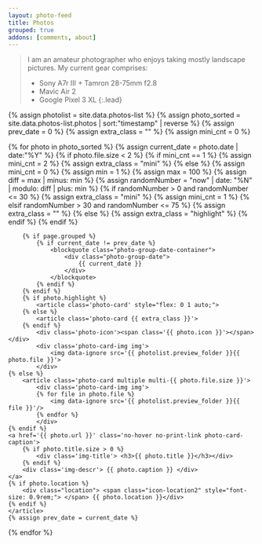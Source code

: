 ```yaml
---
layout: photo-feed
title: Photos
grouped: true
addons: [comments, about]
---
```


> I am an amateur photographer who enjoys taking mostly landscape pictures. My current gear comprises:
> - Sony A7r III + Tamron 28-75mm f2.8
> - Mavic Air 2
> - Google Pixel 3 XL
{:.lead}
<!-- {:.message} -->
    

<div class="photo-feed">
{% assign photolist = site.data.photos-list %}
{% assign photo_sorted = site.data.photos-list.photos | sort:"timestamp" | reverse %}
{% assign prev_date = 0 %}
{% assign extra_class = "" %}
{% assign mini_cnt = 0 %}

{% for photo in photo_sorted %}
    {% assign current_date = photo.date | date:"%Y" %}
    {% if photo.file.size < 2 %}
        {% if mini_cnt == 1 %}
            {% assign mini_cnt = 2 %}
            {% assign extra_class = "mini" %}
        {% else %}
            {% assign mini_cnt = 0 %}
            {% assign min = 1 %}
            {% assign max = 100 %}
            {% assign diff = max | minus: min %}
            {% assign randomNumber = "now" | date: "%N" | modulo: diff | plus: min %}
            {% if randomNumber > 0 and randomNumber <= 30 %}
                {% assign extra_class = "mini" %}
                {% assign mini_cnt = 1 %}
            {% elsif randomNumber > 30 and randomNumber <= 75 %}
                {% assign extra_class = "" %}
            {% else %}
                {% assign extra_class = "highlight" %}
            {% endif %}
        {% endif %}

        {% if page.grouped %}
            {% if current_date != prev_date %}
                <blockquote class="photo-group-date-container">
                    <div class="photo-group-date">
                        {{ current_date }}
                    </div>
                </blockquote>
            {% endif %}
        {% endif %}
        {% if photo.highlight %}
            <article class='photo-card' style="flex: 0 1 auto;">
        {% else %}
            <article class='photo-card {{ extra_class }}'>
        {% endif %}
            <div class='photo-icon'><span class='{{ photo.icon }}'></span></div>
            <div class='photo-card-img img'>
                <img data-ignore src='{{ photolist.preview_folder }}{{ photo.file }}'>
            </div>
    {% else %}  
        <article class='photo-card multiple multi-{{ photo.file.size }}'>
            <div class='photo-card-img img'>
            {% for file in photo.file %}
                <img data-ignore src='{{ photolist.preview_folder }}{{ file }}'/>
            {% endfor %}    
            </div>
    {% endif %}
    <a href='{{ photo.url }}' class='no-hover no-print-link photo-card-caption'>
        {% if photo.title.size > 0 %}
            <div class='img-title'> <h3>{{ photo.title }}</h3></div>
        {% endif %}
        <div class='img-descr'> {{ photo.caption }} </div>
    </a>     
    {% if photo.location %}
        <div class="location"> <span class="icon-location2" style="font-size: 0.9rem;"> </span> {{ photo.location }}</div>
    {% endif %}
    </article>  
    {% assign prev_date = current_date %}
{% endfor %}   
</div>
